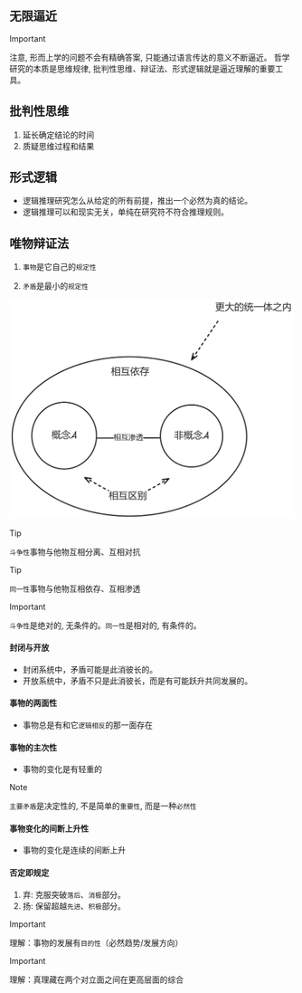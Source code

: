 ## 无限逼近

> [!IMPORTANT]
> 注意, 形而上学的问题不会有精确答案, 只能通过语言传达的意义不断逼近。
> 哲学研究的本质是思维规律, 批判性思维、辩证法、形式逻辑就是逼近理解的重要工具。

## 批判性思维

1. 延长确定结论的时间
2. 质疑思维过程和结果

## 形式逻辑

- 逻辑推理研究怎么从给定的所有前提，推出一个必然为真的结论。
- 逻辑推理可以和现实无关，单纯在研究符不符合推理规则。

## 唯物辩证法

1. `事物`是它自己的`规定性`

2. `矛盾`是最小的`规定性`

<img src="../images/conflict.png" width="900">

> [!TIP]
> `斗争性`事物与他物互相分离、互相对抗

> [!TIP]
> `同一性`事物与他物互相依存、互相渗透

> [!IMPORTANT]
> `斗争性`是绝对的, 无条件的。`同一性`是相对的, 有条件的。

#### 封闭与开放

- 封闭系统中，矛盾可能是此消彼长的。
- 开放系统中，矛盾不只是此消彼长，而是有可能跃升共同发展的。

#### 事物的两面性

- 事物总是有和它`逻辑相反`的那一面存在

#### 事物的主次性

- 事物的变化是有轻重的

> [!NOTE]
> `主要矛盾`是决定性的, 不是简单的`重要性`, 而是一种`必然性`

#### 事物变化的间断上升性

- 事物的变化是连续的间断上升

#### 否定即规定

1. 弃: 克服突破`落后`、`消极`部分。
2. 扬: 保留超越`先进`、`积极`部分。

> [!IMPORTANT]
> 理解：事物的发展有`目的性`（必然趋势/发展方向）

> [!IMPORTANT]
> 理解：真理藏在两个对立面之间在更高层面的综合
